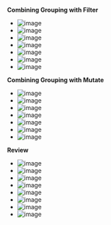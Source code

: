 **Combining Grouping with Filter**
- ![image](https://github.com/user-attachments/assets/9c477344-2cc1-4b56-8e94-28489a0aba35)
- ![image](https://github.com/user-attachments/assets/a1a7173a-0dbf-456a-ae89-1fc5f7016d17)
- ![image](https://github.com/user-attachments/assets/cf8b6da9-20bf-4a7f-a475-3847e1275ca2)
- ![image](https://github.com/user-attachments/assets/496f73f8-934d-40c3-b5e6-b2d762f238a4)
- ![image](https://github.com/user-attachments/assets/a4d655f6-abf7-4311-9c0b-d83ba5450819)
- ![image](https://github.com/user-attachments/assets/b58326cc-6cba-485a-82de-8a0cc29fb07b)
- ![image](https://github.com/user-attachments/assets/bb39370d-f581-4ce6-a7cd-64271ae9620c)

**Combining Grouping with Mutate**
- ![image](https://github.com/user-attachments/assets/ee48803b-4936-4e41-b386-75ca06c62e52)
- ![image](https://github.com/user-attachments/assets/14e37dc6-f334-4ed5-93db-3517070e3652)
- ![image](https://github.com/user-attachments/assets/1196da50-caab-451a-9e24-d4fdc38ccfc1)
- ![image](https://github.com/user-attachments/assets/a5679d4f-4208-462b-95b4-25ada26d4546)
- ![image](https://github.com/user-attachments/assets/b2505071-ccfe-4944-a032-1c0e3b236f7f)
- ![image](https://github.com/user-attachments/assets/f1394afd-a360-4e11-b61c-985afc70444a)
- ![image](https://github.com/user-attachments/assets/4df83cd6-240b-47c6-822c-05eeef5fc3b7)

**Review**
- ![image](https://github.com/user-attachments/assets/a577ffa6-e825-4bd2-8e07-1112f76bb2a1)
- ![image](https://github.com/user-attachments/assets/4f28e842-510a-441b-8c9c-bbe48a5ef8b9)
- ![image](https://github.com/user-attachments/assets/03a43d1c-3264-438e-b6bf-340a09291d42)
- ![image](https://github.com/user-attachments/assets/08387419-e9ec-4758-b876-6b7533163f42)
- ![image](https://github.com/user-attachments/assets/890b9c20-ff3e-41cf-a279-3b07996f087f)
- ![image](https://github.com/user-attachments/assets/8e9185a9-9ca4-40dc-94a6-c2b40f897e5c)
- ![image](https://github.com/user-attachments/assets/6a860b8a-32ae-48b5-a38e-e869a5bc3732)
- ![image](https://github.com/user-attachments/assets/05d4f0cd-f716-477c-b476-fd9bbba24665)









